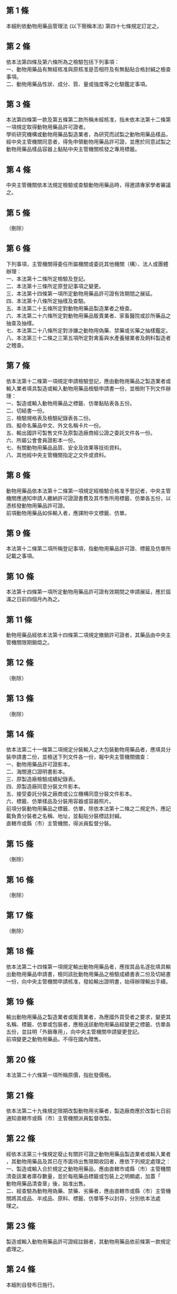 第 1 條
-------
本細則依動物用藥品管理法 (以下簡稱本法) 第四十七條規定訂定之。

第 2 條
-------
依本法第四條及第六條所為之檢驗包括下列事項：  
一、動物用藥品有無經核准與原核准是否相符及有無黏貼合格封緘之檢查  
    事項。  
二、動物用藥品性狀、成分、質、量或強度等之化驗鑑定事項。

第 3 條
-------
本法第四條第一款及第五條第二款所稱未經核准，指未依本法第十二條第  
一項規定取得動物用藥品許可證者。  
學術研究機構或動物用藥品製造業者，為研究而試製之動物用藥品樣品，  
經中央主管機關同意者，得免申領動物用藥品許可證，並應於同意試製之  
動物用藥品樣品容器上黏貼中央主管機關核發之專用標籤。

第 4 條
-------
中央主管機關依本法規定檢驗或查驗動物用藥品時，得邀請專家學者審議  
之。

第 5 條
-------
（刪除）

第 6 條
-------
下列事項，主管機關得委任所屬機關或委託其他機關（構）、法人或團體  
辦理：  
一、本法第十二條所定檢驗及登記。  
二、本法第十三條所定原登記事項之變更。  
三、本法第十四條第一項所定動物用藥品許可證有效期間之展延。  
四、本法第十八條所定抽樣及查驗。  
五、本法第二十五條所定對動物用藥品製造業者之檢查。  
六、本法第二十六條所定對動物用藥品販賣業者、家畜醫院或診所藥品之  
    抽查及抽樣。  
七、本法第二十八條所定對涉嫌之動物用偽藥、禁藥或劣藥之抽樣鑑定。  
八、本法第三十二條之三第五項所定對禽畜與水產養殖業者及飼料製造者  
    之稽查。

第 7 條
-------
依本法第十二條第一項規定申請檢驗登記，應由動物用藥品之製造業者或  
輸入業者填具製造或輸入動物用藥品檢驗申請書一份，並檢附下列文件辦  
理：  
一、製造或輸入動物用藥品之標籤、仿單黏貼表各五份。  
二、切結書一份。  
三、檢驗規格表及檢驗紀錄表各二份。  
四、擬命名藥品中文、外文名稱卡片一份。  
五、輸出國許可製售文件及原製造廠商經公證之委託文件各一份。  
六、所屬公會會員證影本一份。  
七、有關動物用藥品品質、安全及效果等技術資料。  
八、其他經中央主管機關指定之文件或資料。

第 8 條
-------
動物用藥品依本法第十二條第一項規定經檢驗合格准予登記者，中央主管  
機關應通知申請人繳納許可證證書費及其市售所用標籤、仿單各五份，以  
憑核發動物用藥品許可證。  
前項動物用藥品如係輸入者，應譯附中文標籤、仿單。

第 9 條
-------
本法第十二條第二項所稱登記事項，指動物用藥品許可證、標籤及仿單所  
記載之事項。

第 10 條
--------
本法第十四條第一項所定動物用藥品許可證有效期間之申請展延，應於屆  
滿之日前四個月內為之。

第 11 條
--------
動物用藥品經依本法第十四條第二項規定撤銷許可證者，其藥品由中央主  
管機關限期銷燬之。

第 12 條
--------
（刪除）

第 13 條
--------
（刪除）

第 14 條
--------
依本法第二十一條第二項規定分裝輸入之大包裝動物用藥品者，應填具分  
裝申請書二份，並檢送下列文件各一份，報中央主管機關備查：  
一、動物用藥品許可證影本。  
二、海關進口證明書影本。  
三、原製造廠檢驗成績紀錄表。  
四、原製造廠同意分裝文件影本。  
五、接受委託分裝之廠商或公立機構同意分裝文件影本。  
六、標籤、仿單樣品及分裝用容器或容器照片。  
前項分裝動物用藥品之標籤、仿單，除依本法第十二條之二規定外，應記  
載負責分裝者之名稱、地址，並黏貼分裝標誌封緘。  
直轄巿或縣（巿）主管機關，得派員監督分裝。

第 15 條
--------
（刪除）

第 16 條
--------
（刪除）

第 17 條
--------
（刪除）

第 18 條
--------
依本法第二十四條第一項規定輸出動物用藥品者，應按其品名逐批填具輸  
出動物用藥品申請書，檢同該批動物用藥品之檢驗成績書表二份及切結書  
一份，向中央主管機關申請核准，發給輸出證明書，始得辦理輸出手續。

第 19 條
--------
輸出動物用藥品之製造業者或販賣業者，為應國外買受者之要求，變更其  
名稱、標籤、仿單或包裝者，應檢送該動物用藥品經變更之標籤、仿單各  
五份，並註明「外銷專用」，向中央主管機關申請變更登記。  
前項變更之動物用藥品，不得在國內贈售。

第 20 條
--------
本法第二十六條第一項所稱原價，指批發價格。

第 21 條
--------
依本法第二十九條規定限期改製動物用劣藥者，製造廠商應於改製七日前  
通知直轄巿或縣（巿）主管機關派員監督改製。

第 22 條
--------
經依本法第三十條規定廢止有關許可證之動物用藥品製造業者或輸入業者  
，其動物用藥品及其已在市面待出售限期收回者，應依下列規定處理之：  
一、製造或輸入合於規定之動物用藥品，應由直轄巿或縣（巿）主管機關  
    清查該業者庫存數量，並於每瓶藥品標籤或包裝上之明顯處，加蓋「  
    動物用藥品清查章」後，始准出售。  
二、經查驗為動物用偽藥、禁藥、劣藥者，應由直轄巿或縣（巿）主管機  
    關將其成品、半成品、原料、標籤、仿單等予以封存，分別依本法處  
    理之。

第 23 條
--------
製造或輸入動物用藥品許可證經註銷者，其動物用藥品依前條第一款規定  
處理之。

第 24 條
--------
本細則自發布日施行。

